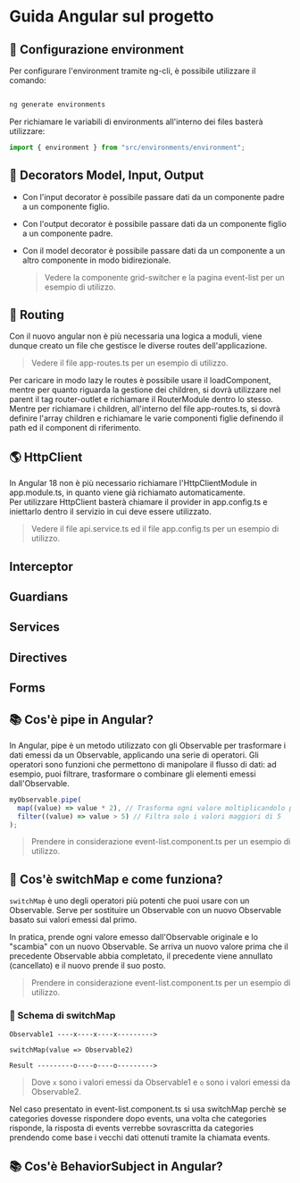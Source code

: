 # Guida Angular sul progetto

## 🔨 Configurazione environment

Per configurare l'environment tramite ng-cli, è possibile utilizzare il comando:

```bash

ng generate environments

```

Per richiamare le variabili di environments all'interno dei files basterà utilizzare:

```typescript
import { environment } from "src/environments/environment";
```

## 🚦 Decorators Model, Input, Output

- Con l'input decorator è possibile passare dati da un componente padre a un componente figlio.
- Con l'output decorator è possibile passare dati da un componente figlio a un componente padre.
- Con il model decorator è possibile passare dati da un componente a un altro componente in modo bidirezionale.

  > Vedere la componente grid-switcher e la pagina event-list per un esempio di utilizzo.

## 🚗 Routing

Con il nuovo angular non è più necessaria una logica a moduli, viene dunque creato un file che gestisce le diverse routes dell'applicazione.

> Vedere il file app-routes.ts per un esempio di utilizzo.

Per caricare in modo lazy le routes è possibile usare il loadComponent, mentre per quanto riguarda la gestione dei children, si dovrà utilizzare nel parent il tag router-outlet e richiamare il RouterModule dentro lo stesso. <br/>
Mentre per richiamare i children, all'interno del file app-routes.ts, si dovrà definire l'array children e richiamare le varie componenti figlie definendo il path ed il component di riferimento.

## 🌎 HttpClient

In Angular 18 non è più necessario richiamare l'HttpClientModule in app.module.ts, in quanto viene già richiamato automaticamente.<br/>
Per utilizzare HttpClient basterà chiamare il provider in app.config.ts e iniettarlo dentro il servizio in cui deve essere utilizzato.

> Vedere il file api.service.ts ed il file app.config.ts per un esempio di utilizzo.

## Interceptor

## Guardians

## Services

## Directives

## Forms

## 📚 Cos'è pipe in Angular?

In Angular, pipe è un metodo utilizzato con gli Observable per trasformare i dati emessi da un Observable, applicando una serie di operatori. Gli operatori sono funzioni che permettono di manipolare il flusso di dati: ad esempio, puoi filtrare, trasformare o combinare gli elementi emessi dall'Observable.

```typescript
myObservable.pipe(
  map((value) => value * 2), // Trasforma ogni valore moltiplicandolo per 2
  filter((value) => value > 5) // Filtra solo i valori maggiori di 5
);
```

> Prendere in considerazione event-list.component.ts per un esempio di utilizzo.

## 🔄 Cos'è switchMap e come funziona?

`switchMap` è uno degli operatori più potenti che puoi usare con un Observable. Serve per sostituire un Observable con un nuovo Observable basato sui valori emessi dal primo.

In pratica, prende ogni valore emesso dall'Observable originale e lo "scambia" con un nuovo Observable. Se arriva un nuovo valore prima che il precedente Observable abbia completato, il precedente viene annullato (cancellato) e il nuovo prende il suo posto.

> Prendere in considerazione event-list.component.ts per un esempio di utilizzo.

### 📝 Schema di switchMap

```
Observable1 ----x----x----x--------->

switchMap(value => Observable2)

Result ---------o----o----o--------->
```

> Dove `x` sono i valori emessi da Observable1 e `o` sono i valori emessi da Observable2.

Nel caso presentato in event-list.component.ts si usa switchMap perchè se categories dovesse rispondere dopo events, una volta che categories risponde, la risposta di events verrebbe sovrascritta da categories prendendo come base i vecchi dati ottenuti tramite la chiamata events.

## 📚 Cos'è BehaviorSubject in Angular?
